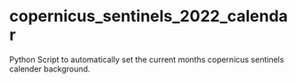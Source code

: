 # copernicus_sentinels_2022_calendar
Python Script to automatically set the current months copernicus sentinels calender background.
